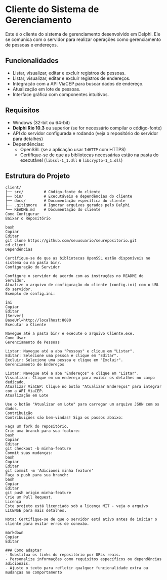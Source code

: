 # Cliente do Sistema de Gerenciamento

Este é o cliente do sistema de gerenciamento desenvolvido em Delphi. Ele se comunica com o servidor para realizar operações como gerenciamento de pessoas e endereços.

## Funcionalidades

- Listar, visualizar, editar e excluir registros de pessoas.
- Listar, visualizar, editar e excluir registros de endereços.
- Integração com a API ViaCEP para buscar dados de endereço.
- Atualização em lote de pessoas.
- Interface gráfica com componentes intuitivos.

## Requisitos

- Windows (32-bit ou 64-bit)
- **Delphi Rio 10.3** ou superior (se for necessário compilar o código-fonte)
- API do servidor configurada e rodando (veja o repositório do servidor para detalhes)
- Dependências:
  - OpenSSL (se a aplicação usar `IdHTTP` com HTTPS)
  - Certifique-se de que as bibliotecas necessárias estão na pasta do executável (`libssl-1_1.dll` e `libcrypto-1_1.dll`)

## Estrutura do Projeto

```plaintext
client/
├── src/         # Código-fonte do cliente
├── bin/         # Executáveis e dependências do cliente
├── docs/        # Documentação específica do cliente
├── .gitignore   # Ignorar arquivos gerados pelo Delphi
└── README.md    # Documentação do cliente
Como Configurar
Baixar o Repositório

bash
Copiar
Editar
git clone https://github.com/seuusuario/seurepositorio.git
cd client
Dependências

Certifique-se de que as bibliotecas OpenSSL estão disponíveis no sistema ou na pasta bin/.
Configuração do Servidor

Configure o servidor de acordo com as instruções no README do Servidor.
Atualize o arquivo de configuração do cliente (config.ini) com o URL do servidor.
Exemplo de config.ini:

ini
Copiar
Editar
[Server]
BaseUrl=http://localhost:8080
Executar o Cliente

Navegue até a pasta bin/ e execute o arquivo Cliente.exe.
Como Usar
Gerenciamento de Pessoas

Listar: Navegue até a aba "Pessoas" e clique em "Listar".
Editar: Selecione uma pessoa e clique em "Editar".
Excluir: Selecione uma pessoa e clique em "Excluir".
Gerenciamento de Endereços

Listar: Navegue até a aba "Endereços" e clique em "Listar".
Visualizar: Clique em um endereço para exibir os detalhes no campo dedicado.
Atualizar ViaCEP: Clique no botão "Atualizar Endereços" para integrar com a API ViaCEP.
Atualização em Lote

Use o botão "Atualizar em Lote" para carregar um arquivo JSON com os dados.
Contribuição
Contribuições são bem-vindas! Siga os passos abaixo:

Faça um fork do repositório.
Crie uma branch para sua feature:
bash
Copiar
Editar
git checkout -b minha-feature
Commit suas mudanças:
bash
Copiar
Editar
git commit -m 'Adicionei minha feature'
Faça o push para sua branch:
bash
Copiar
Editar
git push origin minha-feature
Crie um Pull Request.
Licença
Este projeto está licenciado sob a licença MIT - veja o arquivo LICENSE para mais detalhes.

Nota: Certifique-se de que o servidor está ativo antes de iniciar o cliente para evitar erros de conexão.

markdown
Copiar
Editar

### Como adaptar
- Substitua os links do repositório por URLs reais.
- Personalize informações como requisitos específicos ou dependências adicionais.
- Ajuste o texto para refletir qualquer funcionalidade extra ou mudanças no comportamento